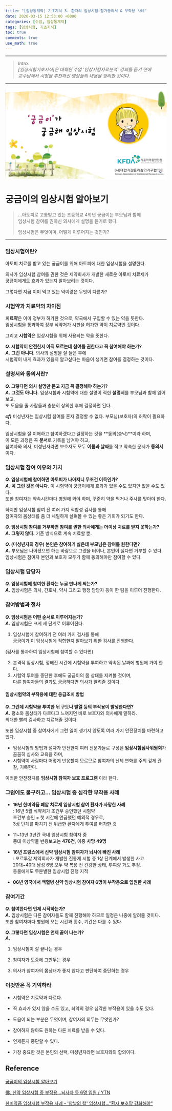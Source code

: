```yaml
---
title: "[임상통계학]-기초지식 3. 환자의 임상시험 참가동의서 & 부작용 사례"
date: 2020-03-15 12:53:00 +0800
categories: [수업, 임상통계학]
tags: [임상시험, 기초지식]
toc: true
comments: true
use_math: true  	
---
```


***

>*Intro.*  
>*[임상시험기초지식]은 대학원 수업 '임상시험자료분석' 강의를 듣기 전에*  
>*교수님께서 시청을 추천하신 영상들의 내용을 정리한 것이다.*

***

![임상시험](\assets\img\임상시험\cs.png)

# **궁금이의 임상시험 알아보기**

> ...아토피로 고통받고 있는 초등학교 4학년 궁금이는 부모님과 함께  
> 임상시험 참여를 권하신 의사에게 설명을 듣기로 했다. 
>
> 임상시험은 무엇이며, 어떻게 이루어지는 것인가?

***

### **임상시험이란?**

아토피 치료를 받고 있는 궁금이를 위해 아토피에 대한 임상시험을 설명한다.

의사가 임상시험 참여를 권한 것은 제약회사가 개발한 새로운 아토피 치료제가   
궁금이에게도 효과가 있는지 알아보려는 것이다.

그렇다면 지금 이미 먹고 있는 약이랑은 무엇이 다른가?

### **시험약과 치료약의 차이점**

**치료약**은 이미 정부가 허가한 것으로, 약국에서 구입할 수 있는 약을 뜻한다.  
임상시험을 통과하여 정부 식약처가 시판을 허가한 약이 치료약인 것이다.

그리고 **시험약**은 임상시험을 위해 사용되는 약을 뜻한다.  

***Q.*  시험약이 안전한지 아직 모르는데 참여를 권한다고 꼭 참여해야 하는가?**  
***A.*** **그건 아니다.** 의사의 설명을 잘 들은 후에   
시험약이 내게 효과가 있을지 알고싶다는 마음이 생기면 참여를 결정하는 것이다.

### **설명서와 동의서란?**

***Q.* 그렇다면 의사 설명만 듣고 지금 꼭 결정해야 하는가?**  
***A.*** **그것도 아니다.** 임상시험과 시험약에 대한 설명이 적힌 **설명서**를 부모님과 함께 읽어보고,   
또 도움을 줄 사람들과 충분히 상의한 후에 결정하면 된다. 

***cf)*** 미성년자는 임상시험 참여를 혼자 결정할 수 없다. 부모님(보호자)의 허락이 필요하다.

임상시험을 잘 이해하고 참여하겠다고 결정하는 것을 **동의(승낙)**이라 하며,  
이 모든 과정은 꼭 **문서**로 기록을 남겨야 하고,   
참여자와 의사, 미성년자라면 보호자도 모두 **이름과 날짜**를 적고 약속한 문서가 **동의서**이다.

### **임상시험 참여 이유와 가치**

***Q.* 임상시험에 참여하면 아토피가 나아지니 무조건 이득인가?**   
***A.*** **꼭 그런 것은 아니다.** 이 시험약이 궁금이에게 효과가 있을 수도 있지만 없을 수도 있다.  
또한 참여자는 약속시간마다 병원에 와야 하며, 꾸준히 약을 먹거나 주사를 맞아야 한다.

하지만 임상시험 참여 전 여러 가지 적합성 검사를 통해   
참여자의 몸상태를 좀 더 세밀하게 살펴볼 수 있는 좋은 기회가 되기도 한다.

***Q.* 임상시험 참여를 거부하면 참여를 권한 의사에게는 더이상 치료를 받지 못하는가?**   
***A.*** **그렇지 않다.**  기존 방식으로 계속 치료할 뿐.

***Q.* (미성년자의 경우) 본인은 참여하기 싫은데 부모님은 참여를 원한다면?**   
***A.*** 부모님은 나아졌으면 하는 바람으로 그랬을 터이나, 본인이 싫다면 거부할 수 있다.  
임상시험은 참여자 본인과 보호자 모두가 함께 동의해야만 참여할 수 있다.

### **임상시험 담당자**

***Q.* 임상시험에 참여한 환자는 누굴 만나게 되는가?**   
***A.*** 임상시험은 의사, 간호사, 약사 그리고 행정 담당자 등이 한 팀을 이루어 진행한다.

### **참여방법과 절차**

***Q.* 임상시험은 어떤 순서로 이루어지는가?**   
***A.*** 임상시험은 크게 세 단계로 이루어진다.

1. 임상시험에 참여하기 전 여러 가지 검사를 통해   
   궁금이가 이 임상시험에 적합한지 알아보기 위한 검사를 진행한다.

(검사를 통과하여 임상시험에 참여할 수 있다면)

2. 본격적 임상시험, 정해진 시간에 시험약을 투여하고 약속된 날짜에 병원에 가야 한다.
3. 시험약 투여를 중단한 후에도 궁금이의 몸 상태를 지켜볼 것이며,   
   다른 참여자들의 결과도 궁금하다면 의사가 알려줄 것이다.

#### **임상시험약의 부작용에 대한 응급조치 방법**

***Q.* 그런데 시험약을 투여한 뒤 구토나 발열 등의 부작용이 발생한다면?**   
***A.*** 평소와 몸상태가 다르다고 느껴지면 바로 보호자와 의사에게 말하라.  
최대한 빨리 검사하고 치료해줄 것이다.

또한 임상시험 중 참여자에게 그런 일이 생기지 않도록 여러 가지 안전장치를 마련하고 있다.

- 임상시험의 방법과 절차가 안전한지 여러 전문가들로 구성된 **임상시험심사위원회**가   
  꼼꼼히 심사와 교육을 하며, 
- 시험약이 사람마다 어떻게 반응할지 모르므로 참여자의 신체 변화를 주의 깊게 관찰, 기록한다.

이러한 안전장치를 **임상시험 참여자 보호 프로그램** 이라 한다.

### **그럼에도 불구하고... 임상시험 중 심각한 부작용 사례**

- **16년 한미약품 폐암 치료제 임상시험 참여 환자가 사망한 사례**  
  : 16년 5월 식약처가 조건부 승인했던 시험약  
  조건부 승인 = 첫 시간에 언급했던 예외적 경우로,   
  3상 단계를 마치기 전 위급한 환자에게 투여를 허가한 것
  
- 11~13년 3년간 국내 임상시험 참여자 중   
  중대 이상약물 반응보고는 **476건**, 이중 **사망** **49명**
  
  
  
- **16년 프랑스에서 신약 임상시험 참여자가 뇌사에 빠진 사례**  
   : 포르투갈 제약회사가 개발한 진통제 시험 중 1상 단계에서 발생한 사고   
  20대~40대 남성 6명 모두 약 복용 전 건강한 상태, 투여량 과도 추정.  
  동물에게도 무분별한 임상시험 진행 지적
  
- **06년 영국에서 백혈병 신약 임상시험 참여자 6명이 부작용으로 입원한 사례**

### **참여기간**

***Q.* 참여한다면 언제 시작하는가?**   
***A.*** 임상시험은 다른 참여자들도 함께 진행해야 하므로 일정은 나중에 알려줄 것이다.  
또한 참여자마다 병원에 오는 시간과 횟수, 기간은 다를 수 있다.

***Q.* 그렇다면 임상시험은 언제 끝이 나는가?**   
***A.***   
1) 임상시험이 잘 끝나는 경우

2) 참여자가 도중에 그만두는 경우

3) 의사가 참여자의 몸상태가 좋지 않다고 판단하여 중단하는 경우

### **이것만은 꼭 기억하라**

- 시험약은 치료약과 다르다.

- 꼭 효과가 있지 않을 수도 있고, 최악의 경우 심각한 부작용이 있을 수도 있다.

- 도움이 되는 부분은 무엇이며, 참여자의 의무는 무엇인가?

- 참여하지 않아도 원하는 다른 치료를 받을 수 있다.

- 언제든지 중단할 수 있다. 

- 가장 중요한 것은 본인의 선택, 미성년자라면 보호자와의 합의이다.

## **Reference**

[궁금이의 임상시험 알아보기](https://www.youtube.com/watch?v=WhLhQEGF1RE&feature=youtu.be)  

[佛, 신약 임상시험 중 부작용...뇌사자 등 6명 입원 / YTN](https://www.youtube.com/watch?v=mekGP_i2P30&feature=youtu.be)

[한미약품 임상시험 부작용 사례 - '양날의 칼' 임상시험…"환자 보호망 강화해야"](https://www.youtube.com/watch?v=G33eHbfxlkM&feature=youtu.be)




